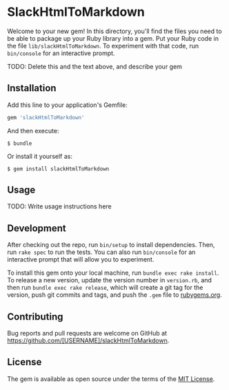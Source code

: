 # SlackHtmlToMarkdown

Welcome to your new gem! In this directory, you'll find the files you need to be able to package up your Ruby library into a gem. Put your Ruby code in the file `lib/slackHtmlToMarkdown`. To experiment with that code, run `bin/console` for an interactive prompt.

TODO: Delete this and the text above, and describe your gem

## Installation

Add this line to your application's Gemfile:

```ruby
gem 'slackHtmlToMarkdown'
```

And then execute:

    $ bundle

Or install it yourself as:

    $ gem install slackHtmlToMarkdown

## Usage

TODO: Write usage instructions here

## Development

After checking out the repo, run `bin/setup` to install dependencies. Then, run `rake spec` to run the tests. You can also run `bin/console` for an interactive prompt that will allow you to experiment.

To install this gem onto your local machine, run `bundle exec rake install`. To release a new version, update the version number in `version.rb`, and then run `bundle exec rake release`, which will create a git tag for the version, push git commits and tags, and push the `.gem` file to [rubygems.org](https://rubygems.org).

## Contributing

Bug reports and pull requests are welcome on GitHub at https://github.com/[USERNAME]/slackHtmlToMarkdown.

## License

The gem is available as open source under the terms of the [MIT License](https://opensource.org/licenses/MIT).
